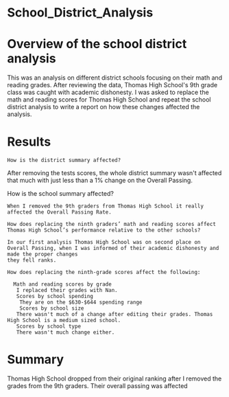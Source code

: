 # School_District_Analysis

# Overview of the school district analysis

This was an analysis on different district schools focusing on their math and reading grades. After reviewing the data, Thomas High School's 9th grade class was caught with academic dishonesty. I was asked to replace the math and reading scores for Thomas High School and repeat the school district analysis to write a report on how these changes affected the analysis.

# Results


    How is the district summary affected?
   After removing the tests scores, the whole district summary wasn't affected that much with just less than a  1% change on the Overall Passing.
   
   How is the school summary affected?
    
    When I removed the 9th graders from Thomas High School it really affected the Overall Passing Rate.
    
    How does replacing the ninth graders’ math and reading scores affect Thomas High School’s performance relative to the other schools?
    
    In our first analysis Thomas High School was on second place on Overall Passing, when I was informed of their academic dishonesty and made the proper changes
    they fell ranks.
    
    How does replacing the ninth-grade scores affect the following:
      
      Math and reading scores by grade
       I replaced their grades with Nan.
       Scores by school spending
        They are on the $630-$644 spending range
        Scores by school size
       There wasn't much of a change after editing their grades. Thomas High School is a medium sized school.
       Scores by school type
       There wasn't much change either.
      
 # Summary
 
 Thomas High School dropped from their original ranking after I removed the grades from the 9th graders.
 Their overall passing was affected
 
 
 
 
